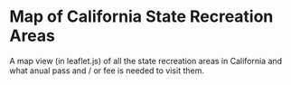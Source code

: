# Map of California State Recreation Areas
A map view (in leaflet.js) of all the state recreation areas in California and what anual pass and / or fee is needed to visit them.
